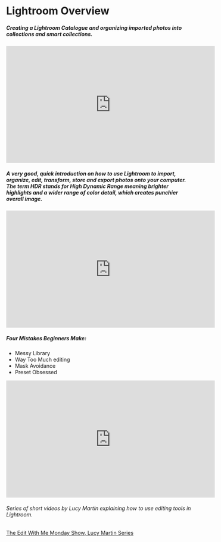 # Lightroom Overview

##### Creating a Lightroom Catalogue and organizing imported photos into collections and smart collections.

<iframe width="560" height="315" src="https://www.youtube.com/embed/hdernV3UHzY" frameborder="0" allow="accelerometer; autoplay; encrypted-media; gyroscope; picture-in-picture" allowfullscreen></iframe>

##### A very good, quick introduction on how to use Lightroom to import, organize, edit, transform, store and export photos onto your computer. The term HDR stands for High Dynamic Range meaning brighter highlights and a wider range of color detail, which creates punchier overall image.

<iframe width="560" height="315" src="https://www.youtube.com/embed/bN2jqsJgbBs" frameborder="0" allow="accelerometer; autoplay; encrypted-media; gyroscope; picture-in-picture" allowfullscreen></iframe>

##### Four Mistakes Beginners Make:

* Messy Library
* Way Too Much editing
* Mask Avoidance
* Preset Obsessed

<iframe width="560" height="315" src="https://www.youtube.com/embed/MIvh95LSqG0" frameborder="0" allow="accelerometer; autoplay; encrypted-media; gyroscope; picture-in-picture" allowfullscreen></iframe>

###### Series of short videos by Lucy Martin explaining how to use editing tools in Lightroom.

[The Edit With Me Monday Show, Lucy Martin Series](https://www.youtube.com/results?search_query=edit+with+me+monday)
